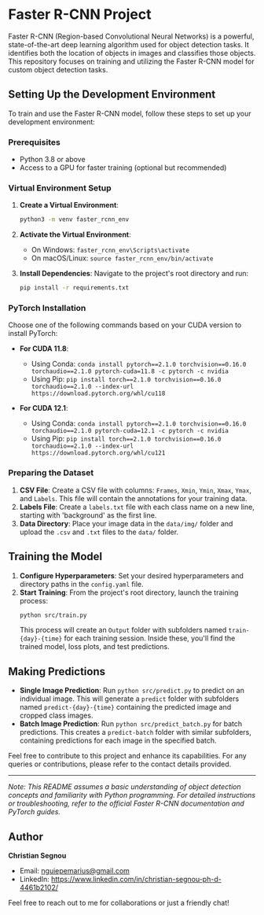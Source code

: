 # Faster R-CNN Project

Faster R-CNN (Region-based Convolutional Neural Networks) is a powerful, state-of-the-art deep learning algorithm used for object detection tasks. It identifies both the location of objects in images and classifies those objects. This repository focuses on training and utilizing the Faster R-CNN model for custom object detection tasks.

## Setting Up the Development Environment

To train and use the Faster R-CNN model, follow these steps to set up your development environment:

### Prerequisites

- Python 3.8 or above
- Access to a GPU for faster training (optional but recommended)

### Virtual Environment Setup

1. **Create a Virtual Environment**:
   ```bash
   python3 -m venv faster_rcnn_env
   ```
2. **Activate the Virtual Environment**:
   - On Windows: `faster_rcnn_env\Scripts\activate`
   - On macOS/Linux: `source faster_rcnn_env/bin/activate`

3. **Install Dependencies**:
   Navigate to the project's root directory and run:
   ```bash
   pip install -r requirements.txt
   ```

### PyTorch Installation

Choose one of the following commands based on your CUDA version to install PyTorch:

- **For CUDA 11.8**:
  - Using Conda: `conda install pytorch==2.1.0 torchvision==0.16.0 torchaudio==2.1.0 pytorch-cuda=11.8 -c pytorch -c nvidia`
  - Using Pip: `pip install torch==2.1.0 torchvision==0.16.0 torchaudio==2.1.0 --index-url https://download.pytorch.org/whl/cu118`

- **For CUDA 12.1**:
  - Using Conda: `conda install pytorch==2.1.0 torchvision==0.16.0 torchaudio==2.1.0 pytorch-cuda=12.1 -c pytorch -c nvidia`
  - Using Pip: `pip install torch==2.1.0 torchvision==0.16.0 torchaudio==2.1.0 --index-url https://download.pytorch.org/whl/cu121`

### Preparing the Dataset

1. **CSV File**: Create a CSV file with columns: `Frames`, `Xmin`, `Ymin`, `Xmax`, `Ymax`, and `Labels`. This file will contain the annotations for your training data.
2. **Labels File**: Create a `labels.txt` file with each class name on a new line, starting with 'background' as the first line.
3. **Data Directory**: Place your image data in the `data/img/` folder and upload the `.csv` and `.txt` files to the `data/` folder.

## Training the Model

1. **Configure Hyperparameters**: Set your desired hyperparameters and directory paths in the `config.yaml` file.
2. **Start Training**: From the project's root directory, launch the training process:
   ```bash
   python src/train.py
   ```
   This process will create an `Output` folder with subfolders named `train-{day}-{time}` for each training session. Inside these, you'll find the trained model, loss plots, and test predictions.

## Making Predictions

- **Single Image Prediction**: Run `python src/predict.py` to predict on an individual image. This will generate a `predict` folder with subfolders named `predict-{day}-{time}` containing the predicted image and cropped class images.
- **Batch Image Prediction**: Run `python src/predict_batch.py` for batch predictions. This creates a `predict-batch` folder with similar subfolders, containing predictions for each image in the specified batch.

Feel free to contribute to this project and enhance its capabilities. For any queries or contributions, please refer to the contact details provided. 

---

*Note: This README assumes a basic understanding of object detection concepts and familiarity with Python programming. For detailed instructions or troubleshooting, refer to the official Faster R-CNN documentation and PyTorch guides.*


## Author

**Christian Segnou**
- Email: nguiepemarius@gmail.com
- LinkedIn: https://www.linkedin.com/in/christian-segnou-ph-d-4461b2102/

Feel free to reach out to me for collaborations or just a friendly chat!
